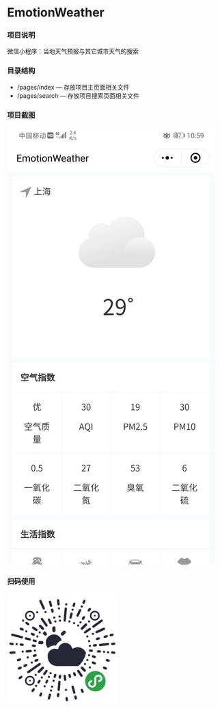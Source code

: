 # EmotionWeather

### 项目说明

微信小程序：当地天气预报与其它城市天气的搜索

### 目录结构

- /pages/index — 存放项目主页面相关文件
- /pages/search — 存放项目搜索页面相关文件

### 项目截图

![screenshot](./screenshot.jpg)



### 扫码使用

![qrcode](./code.jpg)